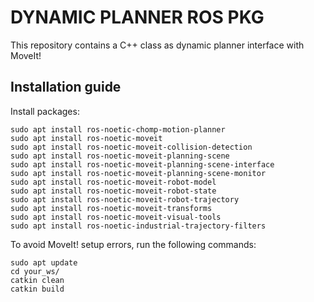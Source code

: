 # DYNAMIC PLANNER ROS PKG

This repository contains a C++ class as dynamic planner interface with MoveIt!

## Installation guide

Install packages:

    sudo apt install ros-noetic-chomp-motion-planner
    sudo apt install ros-noetic-moveit
    sudo apt install ros-noetic-moveit-collision-detection
    sudo apt install ros-noetic-moveit-planning-scene
    sudo apt install ros-noetic-moveit-planning-scene-interface
    sudo apt install ros-noetic-moveit-planning-scene-monitor
    sudo apt install ros-noetic-moveit-robot-model
    sudo apt install ros-noetic-moveit-robot-state
    sudo apt install ros-noetic-moveit-robot-trajectory
    sudo apt install ros-noetic-moveit-transforms
    sudo apt install ros-noetic-moveit-visual-tools
    sudo apt install ros-noetic-industrial-trajectory-filters

To avoid MoveIt! setup errors, run the following commands:

    sudo apt update
    cd your_ws/
    catkin clean
    catkin build